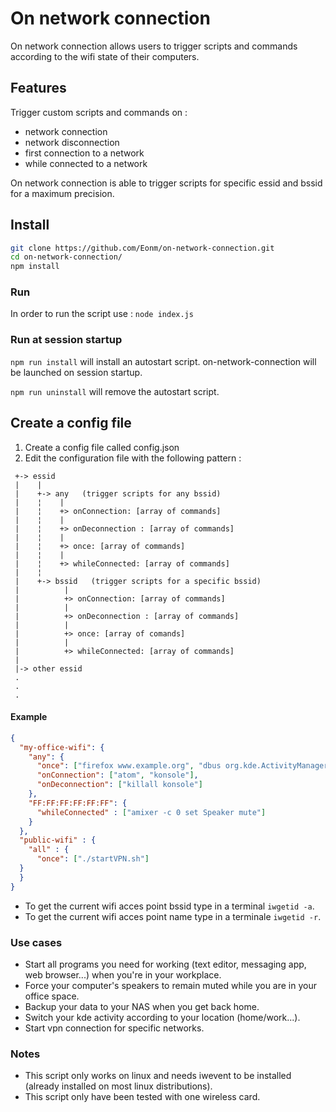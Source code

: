 # On network connection

On network connection allows users to trigger scripts and commands according to the wifi state of their computers.

## Features

Trigger custom scripts and commands on :
* network connection
* network disconnection
* first connection to a network
* while connected to a network

On network connection is able to trigger scripts for specific essid and bssid for a maximum precision.

## Install

```sh
git clone https://github.com/Eonm/on-network-connection.git
cd on-network-connection/
npm install
```

### Run

In order to run the script use : ```node index.js```

### Run at session startup

```npm run install``` will install an autostart script. on-network-connection will be launched on session startup.

```npm run uninstall``` will remove the autostart script.

## Create a config file

1. Create a config file called config.json
2. Edit the configuration file with the following pattern :

```
 +-> essid
 |    |
 |    +-> any   (trigger scripts for any bssid)
 |    ¦    |
 |    ¦    +> onConnection: [array of commands]
 |    ¦    |
 |    ¦    +> onDeconnection : [array of commands]
 |    ¦    |
 |    ¦    +> once: [array of commands]
 |    ¦    |
 |    ¦    +> whileConnected: [array of commands]
 |    ¦
 |    +-> bssid   (trigger scripts for a specific bssid)
 |          |
 |          +> onConnection: [array of commands]
 |          |
 |          +> onDeconnection : [array of commands]
 |          |
 |          +> once: [array of comands]
 |          |
 |          +> whileConnected: [array of commands]
 |
 |-> other essid
 .
 .
 .

```
#### Example

```json
{
  "my-office-wifi": {
    "any": {
      "once": ["firefox www.example.org", "dbus org.kde.ActivityManager /ActivityManager/Activities org.kde.ActivityManager.Activities.SetCurrentActivity 554629c7-6ced-490c-80bc-12cb006ee0c9"],
      "onConnection": ["atom", "konsole"],
      "onDeconnection": ["killall konsole"]
    },
    "FF:FF:FF:FF:FF:FF": {
      "whileConnected" : ["amixer -c 0 set Speaker mute"]
    }
  },
  "public-wifi" : {
    "all" : {
      "once": ["./startVPN.sh"]
  }
  }
}

```

* To get the current wifi acces point bssid type in a terminal ```iwgetid -a```.
* To get the current wifi acces point name type in a terminale ```iwgetid -r```.

### Use cases
* Start all programs you need for working (text editor, messaging app, web browser...) when you're in your workplace.
* Force your computer's speakers to remain muted while you are in your office space.
* Backup your data to your NAS when you get back home.
* Switch your kde activity according to your location (home/work...).
* Start vpn connection for specific networks.

### Notes
* This script only works on linux and needs iwevent to be installed (already installed on most linux distributions).
* This script only have been tested with one wireless card.
